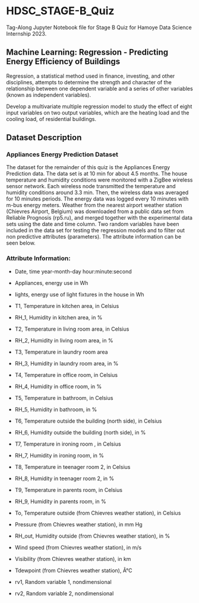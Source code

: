 # HDSC_STAGE-B_Quiz
Tag-Along Jupyter Notebook file for Stage B Quiz for Hamoye Data Science Internship 2023.

## Machine Learning: Regression - Predicting Energy Efficiency of Buildings

Regression, a statistical method used in finance, investing, and other disciplines, attempts to determine the strength and character of the relationship between one dependent variable and a series of other variables (known as independent variables). 


Develop a multivariate multiple regression model to study the effect of eight input variables on two output variables, which are the heating load and the cooling load, of residential buildings.  


## Dataset Description

### Appliances Energy Prediction Dataset

The dataset for the remainder of this quiz is the Appliances Energy Prediction data. The data set is at 10 min for about 4.5 months. The house temperature and humidity conditions were monitored with a ZigBee wireless sensor network. Each wireless node transmitted the temperature and humidity conditions around 3.3 min. Then, the wireless data was averaged for 10 minutes periods. The energy data was logged every 10 minutes with m-bus energy meters. Weather from the nearest airport weather station (Chievres Airport, Belgium) was downloaded from a public data set from Reliable Prognosis (rp5.ru), and merged together with the experimental data sets using the date and time column. Two random variables have been included in the data set for testing the regression models and to filter out non predictive attributes (parameters). The attribute information can be seen below.

### Attribute Information:

- Date, time year-month-day hour:minute:second

- Appliances, energy use in Wh

- lights, energy use of light fixtures in the house in Wh

- T1, Temperature in kitchen area, in Celsius

- RH_1, Humidity in kitchen area, in %

- T2, Temperature in living room area, in Celsius

- RH_2, Humidity in living room area, in %

- T3, Temperature in laundry room area

- RH_3, Humidity in laundry room area, in %

- T4, Temperature in office room, in Celsius

- RH_4, Humidity in office room, in %

- T5, Temperature in bathroom, in Celsius

- RH_5, Humidity in bathroom, in %

- T6, Temperature outside the building (north side), in Celsius

- RH_6, Humidity outside the building (north side), in %

- T7, Temperature in ironing room , in Celsius

- RH_7, Humidity in ironing room, in %

- T8, Temperature in teenager room 2, in Celsius

- RH_8, Humidity in teenager room 2, in %

- T9, Temperature in parents room, in Celsius

- RH_9, Humidity in parents room, in %

- To, Temperature outside (from Chievres weather station), in Celsius

- Pressure (from Chievres weather station), in mm Hg

- RH_out, Humidity outside (from Chievres weather station), in %

- Wind speed (from Chievres weather station), in m/s

- Visibility (from Chievres weather station), in km

- Tdewpoint (from Chievres weather station), Â°C

- rv1, Random variable 1, nondimensional

- rv2, Random variable 2, nondimensional
